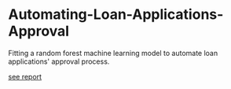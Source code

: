 # Automating-Loan-Applications-Approval  

Fitting a random forest machine learning model to automate loan applications' approval process.

[see report](https://rpubs.com/amos593/508898)
